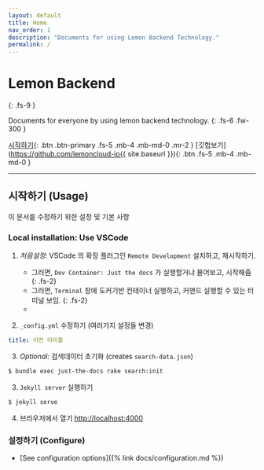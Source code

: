 ```yaml
---
layout: default
title: Home
nav_order: 1
description: "Documents for using Lemon Backend Technology."
permalink: /
---
```


# Lemon Backend
{: .fs-9 }

Documents for everyone by using lemon backend technology.
{: .fs-6 .fw-300 }

[시작하기](#시작하기){: .btn .btn-primary .fs-5 .mb-4 .mb-md-0 .mr-2 }
[깃헙보기](https://github.com/lemoncloud-io{{ site.baseurl }}){: .btn .fs-5 .mb-4 .mb-md-0 }

---

## 시작하기 (Usage)

이 문서를 수정하기 위한 설정 및 기본 사항

### Local installation: Use VSCode

1. _처음설정:_ VSCode 의 확장 플러그인 `Remote Development` 설치하고, 재시작하기.
    - 그러면, `Dev Container: Just the docs` 가 실행할거냐 물어보고, 시작해줌
    {: .fs-2}
    - 그러면, `Terminal` 창에 도커기반 컨테이너 실행하고, 커맨드 실행할 수 있는 터미널 보임.
    {: .fs-2}
    - 


2. `_config.yml` 수정하기 (여러가지 설정들 변경)
  ```yaml
  title: 어떤 타이틀
  ```

3. _Optional:_ 검색데이터 초기화 (creates `search-data.json`)
  ```bash
  $ bundle exec just-the-docs rake search:init
  ```

3. `Jekyll server` 실행하기
  ```bash
  $ jekyll serve
  ```

4. 브라우저에서 열기 [http://localhost:4000](http://localhost:4000)


### 설정하기 (Configure)

- [See configuration options]({% link docs/configuration.md %})

